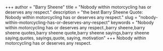 +++
author = "Barry Sheene"
title = "Nobody within motorcycling has or deserves any respect."
description = "the best Barry Sheene Quote: Nobody within motorcycling has or deserves any respect."
slug = "nobody-within-motorcycling-has-or-deserves-any-respect"
keywords = "Nobody within motorcycling has or deserves any respect.,barry sheene,barry sheene quotes,barry sheene quote,barry sheene sayings,barry sheene saying,quotes, sayings,quote, saying, motivation"
+++
Nobody within motorcycling has or deserves any respect.
